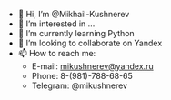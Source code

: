 - 👋 Hi, I’m @Mikhail-Kushnerev
- 👀 I’m interested in ...
- 🌱 I’m currently learning Python
- 💞️ I’m looking to collaborate on Yandex
- 📫 How to reach me:
  - E-mail: mikushnerev@yandex.ru
  - Phone: 8-(981)-788-68-65
  - Telegram: @mikushnerev

<!---
Mikhail-Kushnerev/Mikhail-Kushnerev is a ✨ special ✨ repository because its `README.md` (this file) appears on your GitHub profile.
You can click the Preview link to take a look at your changes.
--->
